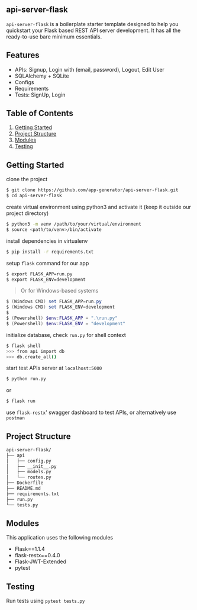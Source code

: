 ## api-server-flask

`api-server-flask` is a boilerplate starter template designed to help you quickstart your Flask based REST API server development. It has all the ready-to-use bare minimum essentials.


## Features

- APIs: Signup, Login with (email, password), Logout, Edit User
- SQLAlchemy + SQLite
- Configs
- Requirements
- Tests: SignUp, Login


## Table of Contents

1. [Getting Started](#getting-started)
2. [Project Structure](#project-structure)
3. [Modules](#modules)
4. [Testing](#testing)


## Getting Started

clone the project

```bash
$ git clone https://github.com/app-generator/api-server-flask.git
$ cd api-server-flask
```

create virtual environment using python3 and activate it (keep it outside our project directory)

```bash
$ python3 -m venv /path/to/your/virtual/environment
$ source <path/to/venv>/bin/activate
```

install dependencies in virtualenv

```bash
$ pip install -r requirements.txt
```

setup `flask` command for our app

```bash
$ export FLASK_APP=run.py
$ export FLASK_ENV=development
```

> Or for Windows-based systems

```powershell
$ (Windows CMD) set FLASK_APP=run.py
$ (Windows CMD) set FLASK_ENV=development
$
$ (Powershell) $env:FLASK_APP = ".\run.py"
$ (Powershell) $env:FLASK_ENV = "development"
```

initialize database, check `run.py` for shell context

```bash
$ flask shell
>>> from api import db
>>> db.create_all()
```

start test APIs server at `localhost:5000`

```bash
$ python run.py
```
or 
```bash
$ flask run
```

use `flask-restx`' swagger dashboard to test APIs, or alternatively use `postman`


## Project Structure

```bash
api-server-flask/
├── api
│   ├── config.py
│   ├── __init__.py
│   ├── models.py
│   └── routes.py
├── Dockerfile
├── README.md
├── requirements.txt
├── run.py
└── tests.py
```


## Modules

This application uses the following modules

 - Flask==1.1.4
 - flask-restx==0.4.0
 - Flask-JWT-Extended
 - pytest


## Testing

Run tests using `pytest tests.py`
